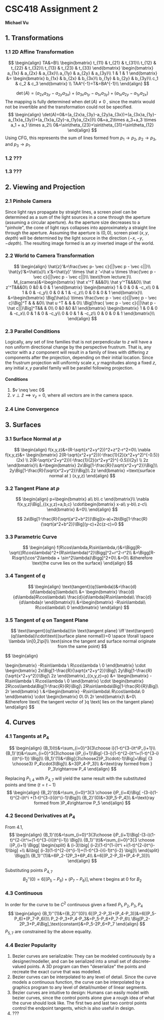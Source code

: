 # CSC418 Assignment 2

**Michael Vu**

**<CDF ID>**

## 1. Transformations

### 1.1 2D Affine Transformation

$$
\begin{align}
TA&=B\\
\begin{bmatrix}
t_{11} & t_{21} & t_{31}\\
t_{12} & t_{22} & t_{32}\\
t_{13} & t_{23} & t_{33}
\end{bmatrix}
\begin{bmatrix}
a_{1x} & a_{2x} & a_{3x}\\
a_{1y} & a_{2y} & a_{3y}\\
1 & 1 & 1
\end{bmatrix}
&=
\begin{bmatrix}
b_{1x} & b_{2x} & b_{3x}\\
b_{1y} & b_{2y} & b_{3y}\\
c_1 & c_2 & c_3
\end{bmatrix}
\\
TAA^{-1}=T&=BA^{-1}\\
\end{align}
$$


$$
\det(A)=(a_{2x}a_{3y}-a_{2y}a_{3x})+(a_{3x}a_{1y}-a_{1x}a_{3y})+(a_{1x}a_{2y}-a_{1y}a_{2x})
$$
The mapping is fully determined when $\det(A)\neq 0$ , since the matrix would not be invertible and the transformation could not be specified.
$$
\begin{align}
\det(A)=0&=(a_{2x}a_{3y}-a_{2y}a_{3x})+(a_{3x}a_{1y}-a_{1x}a_{3y})+(a_{1x}a_{2y}-a_{1y}a_{2x})\\
0&=a_2\times a_3+a_3 \times a_1 + a_1 \times a_2\\
0&=\sin\theta_{23}+\sin\theta_{31}+\sin\theta_{12}
\end{align}
$$
Using CFG, this represents the sum of lines formed from $p_1\rightarrow p_2$, $p_2 \rightarrow p_3$, and $p_3 \rightarrow p_1$.

### 1.2 ???

### 1.3 ???

## 2. Viewing and Projection

### 2.1 Pinhole Camera

Since light rays propagate by straight lines, a screen pixel can be determined as a sum of the light sources in a cone through the aperture (assuming a circular aperture). As the aperture size decreases to a "pinhole", the cone of light rays collapses into approximately a straight line through the aperture. Assuming the aperture is $(0,0)$, screen pixel $(x,y, depth)$  will be determined by the light source in the direction $\langle-x,-y,-depth \rangle$. The resulting image formed is an $xy$ inverted image of the world.

### 2.2 World to Camera Transformation

$$
\begin{align}
\hat{z}'&=\frac{\vec p- \vec c}{||\vec p - \vec c||}\\
\hat{y}'&=\hat{u}\\
x'&=\hat{y}' \times \hat z '=\hat u \times \frac{\vec p - \vec c}{||\vec p - \vec c||}\\
\text{from lecture:}\\
M_{camera}&=\begin{bmatrix}
\hat x'^T &&&0\\
\hat y'^T&&&0\\
\hat z'^T&&&0\\
0 &0 & 0 & 1
\end{bmatrix}
\begin{bmatrix}
1 & 0 & 0 & -c_x\\
0 & 1 & 0 & -c_y\\
0 & 0 & 1 & -c_z\\
0 & 0 & 0 & 1
\end{bmatrix}\\
&=\begin{bmatrix}
\Big[\hat{u} \times \frac{\vec p - \vec c}{||\vec p - \vec c}\Big]^T &  & &0\\
\hat u ^T & & & 0\\
\Big[\frac{ \vec p - \vec c}{||\hat p - \hat c||}\Big]^T&& & 0\\
0 &0 &0 &1
\end{bmatrix}
\begin{bmatrix}
1 & 0 & 0 & -c_x\\
0 & 1 & 0 & -c_y\\
0 & 0 & 1 & -c_z\\
0 & 0 & 0 & 1
\end{bmatrix}\\
\end{align}
$$

### 2.3 Parallel Conditions

Logically, any set of line families that is not perpendicular to $z$ will have a non uniform directional change by the perspective frustrum. That is, any vector with a $z$ component will result in a family of lines with differing $z$ components after the projection, depending on their initial location. Since the frustrum projection will uniformly scale $x,y$ magnitudes along a fixed $z$, any initial $x,y$ parallel family will be parallel following projection.

#### Conditions

1. $v \neq \vec 0$
2. $v \perp \hat z \implies v_z=0$, where all vectors are in the camera space.

### 2.4 Line Convergence




## 3. Surfaces

### 3.1 Surface Normal at $p$

$$
\begin{align}
f(x,y,z)&=(R-\sqrt{x^2+y^2})^2+z^2-r^2=0\\
\nabla f(x,y,z)&=
\begin{bmatrix}
2(R-\sqrt{x^2+y^2})(-\frac{1}{2}(x^2+y^2)^{-0.5})(2x) \\
2(R-\sqrt{x^2+y^2})(-\frac{1}{2}(x^2+y^2)^{-0.5})(2y) \\
2z
\end{bmatrix}\\
&=\begin{bmatrix}
2x\Big[1-\frac{R}{\sqrt{x^2+y^2}}\Big]\\
2y\Big[1-\frac{R}{\sqrt{x^2+y^2}}\Big]\\
2z
\end{bmatrix}
=\text{surface normal at } (x,y,z)
\end{align}
$$

### 3.2 Tangent Plane at $p$

$$
\begin{align}
p=\begin{bmatrix}
a\\
b\\
c
\end{bmatrix}\\
\nabla f(x,y,z)\Big|_{(x,y,z)=a,b,c} \cdot\begin{bmatrix}
x-a\\
y-b\\
z-c\\
\end{bmatrix}
&=0\\
\end{align}
$$

$$
2a\Big[1-\frac{R}{\sqrt{a^2+b^2}}\Big](x-a)+2b\Big[1-\frac{R}{\sqrt{a^2+b^2}}\Big](y-c)+2c(z-c)=0
$$

### 3.3 Parametric Curve

$$
\begin{align}
f(R\cos\lambda,R\sin\lambda,r)&=\Bigg[R-\sqrt{(R\cos\lambda)^2+(R\sin\lambda)^2}\Bigg]^2+r^2-r^2\\
&=\Bigg[R-R\sqrt{\cos^2\lambda + \sin^2\lambda}\Bigg]^2+0\\
&=0\\
&\therefore \text{the curve lies on the surface}
\end{align}
$$

### 3.4 Tangent of $q$

$$
\begin{align}
\text{tangent}(q(\lambda))&=\frac{d}{d\lambda}q(\lambda)\\
&= \begin{bmatrix}
\frac{d}{d\lambda}R\cos\lambda\\
\frac{d}{d\lambda}R\sin\lambda\\
\frac{d}{d\lambda}r
\end{bmatrix}\\
&=\begin{bmatrix}
-R\sin\lambda\\
R\cos\lambda\\
0
\end{bmatrix}
\end{align}
$$

### 3.5 Tangent of $q$ on Tangent Plane

$$
\text{tangent}(q(\lambda))\in \text{tangent plane} \iff \text{tangent}(q(\lambda))\cdot\text{(surface plane normal)}=0 \space \forall \space \lambda \in[0,2\pi]\\
\text{since the tangent and surface normal originate from the same point}
$$

$$
\begin{align}

\begin{bmatrix}
-R\sin\lambda \\
R\cos\lambda \\
0
\end{bmatrix}
\cdot
\begin{bmatrix}
2x\Big[1-\frac{R}{\sqrt{x^2+y^2}}\Big]\\
2y\Big[1-\frac{R}{\sqrt{x^2+y^2}}\Big]\\
2z
\end{bmatrix}_{(x,y,z)=p}
&=
\begin{bmatrix}
-R\sin\lambda \\
R\cos\lambda \\
0
\end{bmatrix}
\cdot
\begin{bmatrix}
2R\cos\lambda\Big[1-\frac{R}{R}\Big]\\
2R\sin\lambda\Big[1-\frac{R}{R}\Big]\\
2r
\end{bmatrix}
\\
&=\begin{bmatrix}
-R\sin\lambda\\
R\cos\lambda\\
0
\end{bmatrix}
\cdot
\begin{bmatrix}
0\\
0\\
2r
\end{bmatrix}\\
&=0\\
&\therefore \text{ the tangent vector of }q \text{ lies on the tangent plane}
\end{align}
$$



## 4. Curves

### 4.1 Tangents at $P_4$

$$
\begin{align}
{B_1}(t)&=\sum_{i=0}^3{3\choose i}(1-t)^{3-i}t^iP_{i+1}\\
{B_1}'(t)&=\sum_{i=0}^3{3\choose i}P_{i+1}\Big[-(3-i)(1-t)^{2-i}t^i+(1-t)^{3-i}(i)t^{i-1}) \Big]\\
{B_1}'(1)&=\Big[{3\choose2}P_3\cdot(-1)\Big]+\Big[ {3 \choose3} P_4\cdot3\Big]\\
&=3[P_4-P_3]\\
&=\text{ray formed from } P_3\rightarrow P_4
\end{align}
$$

Replacing $P_{1,4}$ with $P_{4,7}$ will yield the same result with the substituted points and time ($t=t-1$)
$$
\begin{align}
{B_2}'(t)&=\sum_{i=0}^3{3 \choose i}P_{i+4}\Big[ -(3-i)(1-t)^{2-i}t^i +(1-t)^{3-i}(i)t^{i-1}\Big]\\
{B_2}'(0)&=3[P_5-P_4]\\
&=\text{ray formed from }P_4\rightarrow P_5
\end{align}
$$

### 4.2 Second Derivatives at $P_4$

From $4.1$,
$$
\begin{align}
{B_1}'(t)&=\sum_{i=0}^3{3\choose i}P_{i+1}\Big[-(3-i)(1-t)^{2-i}t^i+(1-t)^{3-i}(i)t^{i-1}) \Big]\\
{B_1}''(t)&=\sum_{i=0}^3{3 \choose i}P_{i+1}
	\Bigg[
	\begin{split}
		& (i-3)\big[ (i-2)(1-t)^{1-i}t^i +i(1-t)^{2-i}t^{i-1}\big] +\\
		&i\big[ (i-3)(1-t)^{2-i}t^{i-1}+(1-t)^{3-i}(i-1)t^{i-2} \big]\\
	\end{split}
	\Bigg]\\
{B_1}''(1)&=6P_2-12P_3+6P_4\\
&=6[(P_2-P_3)+(P_4-P_3)]\\
\end{align}
$$

Substituting points $P_{4,7}$
$$
{B_2}''(0)=6[(P_5-P_6)+(P_7-P_6)], \text{where t begins at 0 for }B_2
$$

### 4.3 Continuous

In order for the curve to be $C^2$ continuous given a fixed $P_1,P_2,P_3, P_4$
$$
\begin{align}
{B_1}''(1)&={B_2}''(0)\\
6[(P_2-P_3)+(P_4-P_3)]&=6[(P_5-P_6)+(P_7-P_6)]\\
P_2-P_3+P_4-P_3&=P_5-P_6+P_7-P_6\\
\Big[P_2-2P_3+P_4\Big]_\text{constant}&=P_5-2P_6+P_7
\end{align}
$$
$P_{5,7}$ are constrained by the above equality.

### 4.4 Bezier Popularity

1. Bezier curves are serializable: They can be modeled continuously by a designer/modeller, and can be serialized into a small set of discrete-valued points. A 3D program can then "deserialize" the points and recreate the exact curve that was modelled.
2. Bezier curves can be interpolated to any level of detail. Since the curve models a continuous function, the curve can be interpolated by a graphics program to any level of detail/number of linear segments.
3. Bezier curves are intuitive to design: Humans can easily model with bezier curves, since the control points alone give a rough idea of what the curve should look like. The first two and last two control points control the endpoint tangents, which is also useful in design.
4. ???